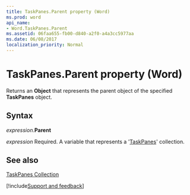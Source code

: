 ```yaml
---
title: TaskPanes.Parent property (Word)
ms.prod: word
api_name:
- Word.TaskPanes.Parent
ms.assetid: 06faa655-fb00-d840-a2f0-a4a3cc5977aa
ms.date: 06/08/2017
localization_priority: Normal
---
```



# TaskPanes.Parent property (Word)

Returns an  **Object** that represents the parent object of the specified **TaskPanes** object.


## Syntax

_expression_.**Parent**

_expression_ Required. A variable that represents a '[TaskPanes](Word.TaskPanes.md)' collection.


## See also


[TaskPanes Collection](Word.TaskPanes.md)

[!include[Support and feedback](~/includes/feedback-boilerplate.md)]